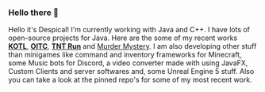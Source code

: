 ### Hello there 👋
Hello it's Despical! I'm currently working with Java and C++. I have lots of open-source projects for Java. Here are the some of my recent works **[KOTL](https://www.spigotmc.org/resources/king-of-the-ladder.80686/)**, **[OITC](https://www.spigotmc.org/resources/one-in-the-chamber.81185/)**, **[TNT Run](https://www.spigotmc.org/resources/tnt-run.83196/)** and [Murder Mystery](https://www.spigotmc.org/resources/murder-mystery.109462/). I am also developing other stuff than minigames like command and inventory frameworks for Minecraft, some Music bots for Discord, a video converter made with using JavaFX, Custom Clients and server softwares and, some Unreal Engine 5 stuff. Also you can take a look at the pinned repo's for some of my most recent work.
